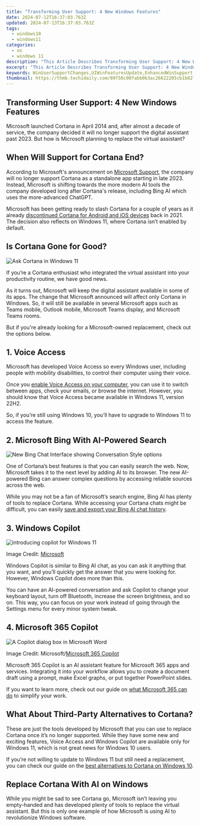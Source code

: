 ```yaml
---
title: "Transforming User Support: 4 New Windows Features"
date: 2024-07-12T16:37:03.763Z
updated: 2024-07-13T16:37:03.763Z
tags:
  - windows10
  - windows11
categories:
  - os
  - windows 11
description: "This Article Describes Transforming User Support: 4 New Windows Features"
excerpt: "This Article Describes Transforming User Support: 4 New Windows Features"
keywords: WinUserSupportChanges,UIWinFeaturesUpdate,EnhancedWinSupport,ImprovedWindowsUI,NovelWinSupportTools,UpdatedWindowInterface,NewWinUserEnhancements
thumbnail: https://thmb.techidaily.com/89f58c00fabb0b3ac26622205cb1b82f67ddb2d733ca5558e5f2d4e68026f7eb.jpg
---
```


## Transforming User Support: 4 New Windows Features

 Microsoft launched Cortana in April 2014 and, after almost a decade of service, the company decided it will no longer support the digital assistant past 2023\. But how is Microsoft planning to replace the virtual assistant?

## When Will Support for Cortana End?

 According to Microsoft's announcement on [Microsoft Support](https://support.microsoft.com/en-us/topic/end-of-support-for-cortana-in-windows-d025b39f-ee5b-4836-a954-0ab646ee1efa), the company will no longer support Cortana as a standalone app starting in late 2023\. Instead, Microsoft is shifting towards the more modern AI tools the company developed long after Cortana's release, including Bing AI which uses the more-advanced ChatGPT.

 Microsoft has been getting ready to slash Cortana for a couple of years as it already [discontinued Cortana for Android and iOS devices](https://www.makeuseof.com/microsoft-silences-cortana-android-ios/) back in 2021\. The decision also reflects on Windows 11, where Cortana isn’t enabled by default.

## Is Cortana Gone for Good?

![Ask Cortana in Windows 11](https://static1.makeuseofimages.com/wordpress/wp-content/uploads/2023/06/cortana-1-1.jpg)

 If you’re a Cortana enthusiast who integrated the virtual assistant into your productivity routine, we have good news.

 As it turns out, Microsoft will keep the digital assistant available in some of its apps. The change that Microsoft announced will affect only Cortana in Windows. So, it will still be available in several Microsoft apps such as Teams mobile, Outlook mobile, Microsoft Teams display, and Microsoft Teams rooms.

 But if you're already looking for a Microsoft-owned replacement, check out the options below.

## 1\. Voice Access

 Microsoft has developed Voice Access so every Windows user, including people with mobility disabilities, to control their computer using their voice.

 Once you [enable Voice Access on your computer](https://www.makeuseof.com/windows-11-enable-voice-access/), you can use it to switch between apps, check your emails, or browse the internet. However, you should know that Voice Access became available in Windows 11, version 22H2\.

 So, if you’re still using Windows 10, you’ll have to upgrade to Windows 11 to access the feature.

## 2\. Microsoft Bing With AI-Powered Search
![New Bing Chat Interface showing Conversation Style options](https://static1.makeuseofimages.com/wordpress/wp-content/uploads/2023/05/new-bing-chat-interface.jpg)

 One of Cortana’s best features is that you can easily search the web. Now, Microsoft takes it to the next level by adding AI to its browser. The new AI-powered Bing can answer complex questions by accessing reliable sources across the web.

 While you may not be a fan of Microsoft’s search engine, Bing AI has plenty of tools to replace Cortana. While accessing your Cortana chats might be difficult, you can easily [save and export your Bing AI chat history](https://www.makeuseof.com/export-bing-ai-chat-history/).

## 3\. Windows Copilot
![introducing copilot for Windows 11](https://static1.makeuseofimages.com/wordpress/wp-content/uploads/2023/05/ezgif-com-webp-to-jpg.jpg)

Image Credit: [Microsoft](https://blogs.windows.com/windowsdeveloper/2023/05/23/bringing-the-power-of-ai-to-windows-11-unlocking-a-new-era-of-productivity-for-customers-and-developers-with-windows-copilot-and-dev-home/)

 Windows Copilot is similar to Bing AI chat, as you can ask it anything that you want, and you’ll quickly get the answer that you were looking for. However, Windows Copilot does more than this.

 You can have an AI-powered conversation and ask Copilot to change your keyboard layout, turn off Bluetooth, increase the screen brightness, and so on. This way, you can focus on your work instead of going through the Settings menu for every minor system tweak.

## 4\. Microsoft 365 Copilot
![A Copilot dialog box in Microsoft Word](https://static1.makeuseofimages.com/wordpress/wp-content/uploads/2023/05/copilot-dialog-in-word.jpg)

Image Credit: Microsoft/[M](https://www.shutterstock.com/image-photo/bangkokthailandapril92020-nintendo-switch-consoles-gaming-controller-1699898014)[icrosoft 365 Copilot](https://news.microsoft.com/reinventing-productivity/)

 Microsoft 365 Copilot is an AI assistant feature for Microsoft 365 apps and services. Integrating it into your workflow allows you to create a document draft using a prompt, make Excel graphs, or put together PowerPoint slides.

 If you want to learn more, check out our guide on [what Microsoft 365 can do](https://www.makeuseof.com/what-is-microsoft-365-copilot/) to simplify your work.

## What About Third-Party Alternatives to Cortana?

 These are just the tools developed by Microsoft that you can use to replace Cortana once it’s no longer supported. While they have some new and exciting features, Voice Access and Windows Copilot are available only for Windows 11, which is not great news for Windows 10 users.

 If you’re not willing to update to Windows 11 but still need a replacement, you can check our guide on the [best alternatives to Cortana on Windows 10](https://www.makeuseof.com/best-alternatives-cortana-windows-10/).

## Replace Cortana With AI on Windows

 While you might be sad to see Cortana go, Microsoft isn’t leaving you empty-handed and has developed plenty of tools to replace the virtual assistant. But this is only one example of how Microsoft is using AI to revolutionize Windows software.



<ins class="adsbygoogle"
      style="display:block"
      data-ad-client="ca-pub-7571918770474297"
      data-ad-slot="8358498916"
      data-ad-format="auto"
      data-full-width-responsive="true"></ins>

